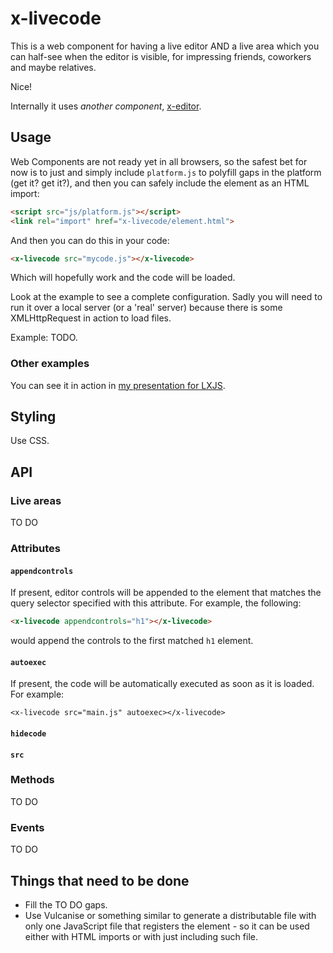 # x-livecode

This is a web component for having a live editor AND a live area which you can half-see when the editor is visible, for impressing friends, coworkers and maybe relatives.

Nice!

Internally it uses *another component*, [x-editor](https://github.com/sole/x-editor).

## Usage

Web Components are not ready yet in all browsers, so the safest bet for now is to just and simply include `platform.js` to polyfill gaps in the platform (get it? get it?), and then you can safely include the element as an HTML import:

````html
<script src="js/platform.js"></script>
<link rel="import" href="x-livecode/element.html">
````

And then you can do this in your code:

````html
<x-livecode src="mycode.js"></x-livecode>
````

Which will hopefully work and the code will be loaded.

Look at the example to see a complete configuration. Sadly you will need to run it over a local server (or a 'real' server) because there is some XMLHttpRequest in action to load files.

Example: TODO.

### Other examples

You can see it in action in [my presentation for LXJS](https://github.com/sole/lxjs2014).

## Styling

Use CSS.

## API

### Live areas

TO DO

### Attributes

#### `appendcontrols`

If present, editor controls will be appended to the element that matches the query selector specified with this attribute. For example, the following:

````html
<x-livecode appendcontrols="h1"></x-livecode>
````

would append the controls to the first matched `h1` element.

#### `autoexec`

If present, the code will be automatically executed as soon as it is loaded. For example:

````
<x-livecode src="main.js" autoexec></x-livecode>
````

#### `hidecode`

#### `src`


### Methods

TO DO

### Events

TO DO

## Things that need to be done

* Fill the TO DO gaps.
* Use Vulcanise or something similar to generate a distributable file with only one JavaScript file that registers the element - so it can be used either with HTML imports or with just including such file.


